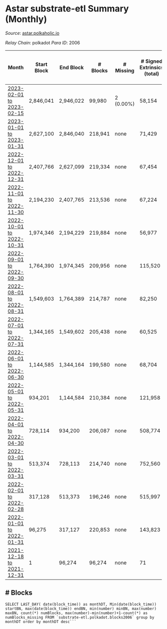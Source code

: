 # Astar substrate-etl Summary (Monthly)

_Source_: [astar.polkaholic.io](https://astar.polkaholic.io)

*Relay Chain*: polkadot
*Para ID*: 2006



| Month | Start Block | End Block | # Blocks | # Missing | # Signed Extrinsics (total) | # Active Accounts (avg) | # Addresses with Balances (max) | Issues |
| ----- | ----------- | --------- | -------- | --------- | --------------------------- | ----------------------- | ------------------------------- | ------ |
| [2023-02-01 to 2023-02-15](/polkadot/2006-astar/2023-02-28.md) | 2,846,041 | 2,946,022 | 99,980 | 2 (0.00%) | 58,154 | 1,411 | 511,012 | - | 
| [2023-01-01 to 2023-01-31](/polkadot/2006-astar/2023-01-31.md) | 2,627,100 | 2,846,040 | 218,941 | none  | 71,429 | 1,019 | 497,293 | - | 
| [2022-12-01 to 2022-12-31](/polkadot/2006-astar/2022-12-31.md) | 2,407,766 | 2,627,099 | 219,334 | none  | 67,454 | 949 | 492,617 | - | 
| [2022-11-01 to 2022-11-30](/polkadot/2006-astar/2022-11-30.md) | 2,194,230 | 2,407,765 | 213,536 | none  | 67,224 | 964 | 483,513 | - | 
| [2022-10-01 to 2022-10-31](/polkadot/2006-astar/2022-10-31.md) | 1,974,346 | 2,194,229 | 219,884 | none  | 56,977 | 760 | 473,343 | - | 
| [2022-09-01 to 2022-09-30](/polkadot/2006-astar/2022-09-30.md) | 1,764,390 | 1,974,345 | 209,956 | none  | 115,520 | 924 | 468,869 | - | 
| [2022-08-01 to 2022-08-31](/polkadot/2006-astar/2022-08-31.md) | 1,549,603 | 1,764,389 | 214,787 | none  | 82,250 | 995 | 460,380 | - | 
| [2022-07-01 to 2022-07-31](/polkadot/2006-astar/2022-07-31.md) | 1,344,165 | 1,549,602 | 205,438 | none  | 60,525 | 1,145 | 387,859 | - | 
| [2022-06-01 to 2022-06-30](/polkadot/2006-astar/2022-06-30.md) | 1,144,585 | 1,344,164 | 199,580 | none  | 68,704 | 1,221 | 374,451 | - | 
| [2022-05-01 to 2022-05-31](/polkadot/2006-astar/2022-05-31.md) | 934,201 | 1,144,584 | 210,384 | none  | 121,958 | 1,700 | 348,723 | - | 
| [2022-04-01 to 2022-04-30](/polkadot/2006-astar/2022-04-30.md) | 728,114 | 934,200 | 206,087 | none  | 508,774 | 2,815 | 325,772 | - | 
| [2022-03-01 to 2022-03-31](/polkadot/2006-astar/2022-03-31.md) | 513,374 | 728,113 | 214,740 | none  | 752,560 | 1,646 | 109,624 | - | 
| [2022-02-01 to 2022-02-28](/polkadot/2006-astar/2022-02-28.md) | 317,128 | 513,373 | 196,246 | none  | 515,997 | 1,583 | 76,017 | - | 
| [2022-01-01 to 2022-01-31](/polkadot/2006-astar/2022-01-31.md) | 96,275 | 317,127 | 220,853 | none  | 143,823 | 1,933 | 55,485 | - | 
| [2021-12-18 to 2021-12-31](/polkadot/2006-astar/2021-12-31.md) | 1 | 96,274 | 96,274 | none  | 71 | 3 | 29 | - | 

## # Blocks
```
SELECT LAST_DAY( date(block_time)) as monthDT, Min(date(block_time)) startBN, max(date(block_time)) endBN, min(number) minBN, max(number) maxBN, count(*) numBlocks, max(number)-min(number)+1-count(*) as numBlocks_missing FROM `substrate-etl.polkadot.blocks2006` group by monthDT order by monthDT desc```

